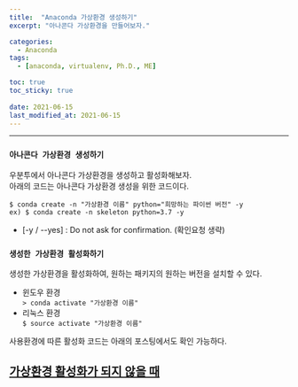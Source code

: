 ```yaml
---
title:  "Anaconda 가상환경 생성하기"
excerpt: "아나콘다 가상환경을 만들어보자."

categories:
  - Anaconda
tags:
  - [anaconda, virtualenv, Ph.D., ME]

toc: true
toc_sticky: true
 
date: 2021-06-15
last_modified_at: 2021-06-15
---
```


---

### __`아나콘다 가상환경 생성하기`__

우분투에서 아나콘다 가상환경을 생성하고 활성화해보자.  
아래의 코드는 아나콘다 가상환경 생성을 위한 코드이다.

```
$ conda create -n "가상환경 이름" python="희망하는 파이썬 버전" -y
ex) $ conda create -n skeleton python=3.7 -y 
```
- [-y / --yes] : Do not ask for confirmation. (확인요청 생략)


### __`생성한 가상환경 활성화하기`__

생성한 가상환경을 활성화하여, 원하는 패키지의 원하는 버전을 설치할 수 있다. 

- 윈도우 환경  
```> conda activate "가상환경 이름" ```
- 리눅스 환경  
```$ source activate "가상환경 이름" ```

사용환경에 따른 활성화 코드는 아래의 포스팅에서도 확인 가능하다.  

[가상환경 활성화가 되지 않을 때](https://dongwhanlee.github.io/anaconda/source-activate/)  
---